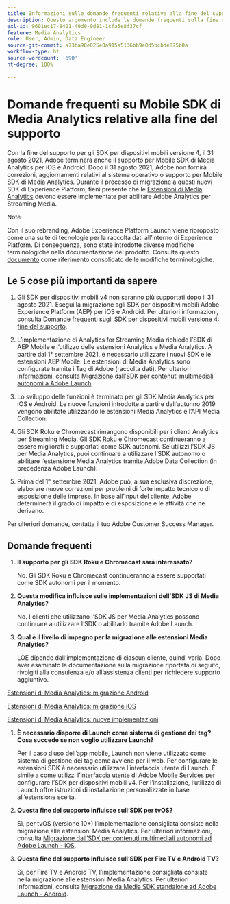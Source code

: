 ```yaml
---
title: Informazioni sulle domande frequenti relative alla fine del supporto dell’SDK di Media Analytics
description: Questo argomento include le domande frequenti sulla fine del supporto per gli SDK Media Analytics.
exl-id: 9601ec17-8421-49d0-9d81-1cfa5e8f37cf
feature: Media Analytics
role: User, Admin, Data Engineer
source-git-commit: a73ba98e025e0a915a5136bb9e0d5bcbde875b0a
workflow-type: ht
source-wordcount: '690'
ht-degree: 100%

---
```


# Domande frequenti su Mobile SDK di Media Analytics relative alla fine del supporto

Con la fine del supporto per gli SDK per dispositivi mobili versione 4, il 31 agosto 2021, Adobe terminerà anche il supporto per Mobile SDK di Media Analytics per iOS e Android. Dopo il 31 agosto 2021, Adobe non fornirà correzioni, aggiornamenti relativi al sistema operativo o supporto per Mobile SDK di Media Analytics.  Durante il processo di migrazione a questi nuovi SDK di Experience Platform, tieni presente che le [Estensioni di Media Analytics](https://aep-sdks.gitbook.io/docs/using-mobile-extensions/adobe-media-analytics) devono essere implementate per abilitare Adobe Analytics per Streaming Media.

>[!NOTE]
>Con il suo rebranding, Adobe Experience Platform Launch viene riproposto come una suite di tecnologie per la raccolta dati all’interno di Experience Platform. Di conseguenza, sono state introdotte diverse modifiche terminologiche nella documentazione del prodotto. Consulta questo [documento](https://experienceleague.adobe.com/docs/experience-platform/tags/term-updates.html?lang=it) come riferimento consolidato delle modifiche terminologiche.


## Le 5 cose più importanti da sapere

1. Gli SDK per dispositivi mobili v4 non saranno più supportati dopo il 31 agosto 2021. Esegui la migrazione agli SDK per dispositivi mobili Adobe Experience Platform (AEP) per iOS e Android. Per ulteriori informazioni, consulta [Domande frequenti sugli SDK per dispositivi mobili versione 4: fine del supporto](https://aep-sdks.gitbook.io/docs/version-4-sdk-end-of-support-faq).

1. L’implementazione di Analytics for Streaming Media richiede l’SDK di AEP Mobile e l’utilizzo delle estensioni Analytics e Media Analytics. A partire dal 1° settembre 2021, è necessario utilizzare i nuovi SDK e le estensioni AEP Mobile.  Le estensioni di Media Analytics sono configurate tramite i Tag di Adobe (raccolta dati).  Per ulteriori informazioni, consulta [Migrazione dall’SDK per contenuti multimediali autonomi a Adobe Launch](/help/legacy/sdk-to-launch/sdk-to-launch-migration.md)

1. Lo sviluppo delle funzioni è terminato per gli SDK Media Analytics per iOS e Android.  Le nuove funzioni introdotte a partire dall’autunno 2019 vengono abilitate utilizzando le estensioni Media Analytics e l’API Media Collection.

1. Gli SDK Roku e Chromecast rimangono disponibili per i clienti Analytics per Streaming Media. Gli SDK Roku e Chromecast continueranno a essere migliorati e supportati come SDK autonomi.  Se utilizzi l’SDK JS per Media Analytics, puoi continuare a utilizzare l’SDK autonomo o abilitare l’estensione Media Analytics tramite Adobe Data Collection (in precedenza Adobe Launch).

1. Prima del 1° settembre 2021, Adobe può, a sua esclusiva discrezione, elaborare nuove correzioni per problemi di forte impatto tecnico o di esposizione delle imprese. In base all’input del cliente, Adobe determinerà il grado di impatto e di esposizione e le attività che ne derivano.

Per ulteriori domande, contatta il tuo Adobe Customer Success Manager.

## Domande frequenti

1. **Il supporto per gli SDK Roku e Chromecast sarà interessato?**

   No.  Gli SDK Roku e Chromecast continueranno a essere supportati come SDK autonomi per il momento.

1. **Questa modifica influisce sulle implementazioni dell’SDK JS di Media Analytics?**

   No.  I clienti che utilizzano l’SDK JS per Media Analytics possono continuare a utilizzare l’SDK o abilitarlo tramite Adobe Launch.

1. **Qual è il livello di impegno per la migrazione alle estensioni Media Analytics?**

   LOE dipende dall’implementazione di ciascun cliente, quindi varia.  Dopo aver esaminato la documentazione sulla migrazione riportata di seguito, rivolgiti alla consulenza e/o all’assistenza clienti per richiedere supporto aggiuntivo.

[Estensioni di Media Analytics: migrazione Android](/help/legacy/sdk-to-launch/sdk-to-launch-migration-platforms/sdk-to-launch-migration-android.md)

[Estensioni di Media Analytics: migrazione iOS](/help/legacy/sdk-to-launch/sdk-to-launch-migration-platforms/sdk-to-launch-migration-ios.md)

   [Estensioni di Media Analytics: nuove implementazioni](https://aep-sdks.gitbook.io/docs/using-mobile-extensions/adobe-media-analytics)

1. **È necessario disporre di Launch come sistema di gestione dei tag? Cosa succede se non voglio utilizzare Launch?**

   Per il caso d’uso dell’app mobile, Launch non viene utilizzato come sistema di gestione dei tag come avviene per il web.  Per configurare le estensioni SDK è necessario utilizzare l’interfaccia utente di Launch. È simile a come utilizzi l’interfaccia utente di Adobe Mobile Services per configurare l’SDK per dispositivi mobili v4. Per l’installazione, l’utilizzo di Launch offre istruzioni di installazione personalizzate in base all’estensione scelta.

1. **Questa fine del supporto influisce sull’SDK per tvOS?**

   Sì, per tvOS (versione 10+) l’implementazione consigliata consiste nella migrazione alle estensioni Media Analytics.  Per ulteriori informazioni, consulta [Migrazione dall’SDK per contenuti multimediali autonomi ad Adobe Launch - iOS](/help/legacy/sdk-to-launch/sdk-to-launch-migration-platforms/sdk-to-launch-migration-ios.md).

1. **Questa fine del supporto influisce sull’SDK per Fire TV e Android TV?**

   Sì, per Fire TV e Android TV, l’implementazione consigliata consiste nella migrazione alle estensioni Media Analytics.  Per ulteriori informazioni, consulta [Migrazione da Media SDK standalone ad Adobe Launch - Android](/help/legacy/sdk-to-launch/sdk-to-launch-migration-platforms/sdk-to-launch-migration-android.md).
